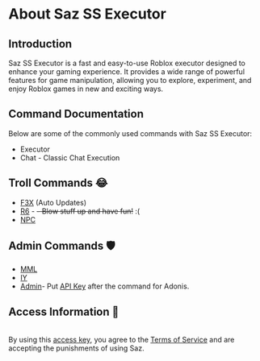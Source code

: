  <div class="container">
        <h1>About Saz SS Executor</h1>
        <div class="section">
            <h2>Introduction</h2>
            <p>Saz SS Executor is a fast and easy-to-use Roblox executor designed to enhance your gaming experience. It provides a wide range of powerful features for game manipulation, allowing you to explore, experiment, and enjoy Roblox games in new and exciting ways.</p>
        </div>
        <div class="section">
            <h2>Command Documentation</h2>
            <p>Below are some of the commonly used commands with Saz SS Executor:</p>
            <ul>
                <li>Executor</li>
                <li>Chat - Classic Chat Execution</li>
            </ul>
        </div>
        <div class="section">
            <h2>Troll Commands 😂</h2>
            <ul>
                <li><a href = "https://github.com/F3XTeam/RBX-Building-Tools" target="_blank">F3X</a> <span>(Auto Updates)</span></li>
                <li><a href = "https://roblox.fandom.com/wiki/R6" target="_blank">R6</a> - <del> - Blow stuff up and have fun!</del> <span>:(</span></li>
                <li><a href = "https://create.roblox.com/docs/characters" target="_blank">NPC</a></li>
            </ul>
        </div>
        <div class="section">
            <h2>Admin Commands 🛡️</h2>
            <ul>
                <li><a href="https://www.youtube.com/watch?v=uP-Q_4QyTaU&pp=ygUTbW1sICByb2Jsb3ggZXhwbG9pdA%3D%3D" target="_blank">MML</a></li>
                <li><a href="https://github.com/EdgeIY/infiniteyield" target="_blank">IY</a></li>
                <li><a href="https://www.youtube.com/watch?v=GFiiWdQts7s&pp=ygUkcmFua2luZyByb2Jsb3ggYWRtaW4gIHjvYmxveCBleHBsb2l0" target="_blank">Admin</a><span>- Put <a href="https://github.com/Epix-Incorporated/Adonis/wiki" target="_blank">API Key</a> after the command for Adonis.</span></li>
            </ul>
        </div>
        <div class="section">
            <h2>Access Information 🧾</h2>
            <p><br>By using this <a href = "https://blood-gang-inc.github.io/sa-zserverside/" target="_blank">access key</a>, you agree to the <a href = "https://discord.gg/zvH3HsVYHf" target="_blank"> Terms of Service</a> and are accepting the punishments of using Saz.</p>
        </div>
        <div class="button-container">
            <a class="button" href="https://discord.gg/zvH3HsVYHf" target="_blank">
                <img src="https://logos-download.com/wp-content/uploads/2021/01/Discord_Logo-613x700.png" alt="" style="vertical-align: middle;">
            </a>
        </div>
    </div>
</body>
</html>
